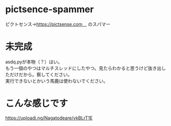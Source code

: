# pictsence-spammer
ピクトセンス→https://pictsense.com　
のスパマー
# 未完成
asdq.pyが本物（？）はい。<br>
もう一個のやつはマルチスレッドにしたやつ。見たらわかると思うけど抜き出しただけだから。察してください。<br>
実行できないとかいう馬鹿は使わないでください。<br>
# こんな感じです
https://uploadi.ng/Nagatodeare/vkBLrT1E
